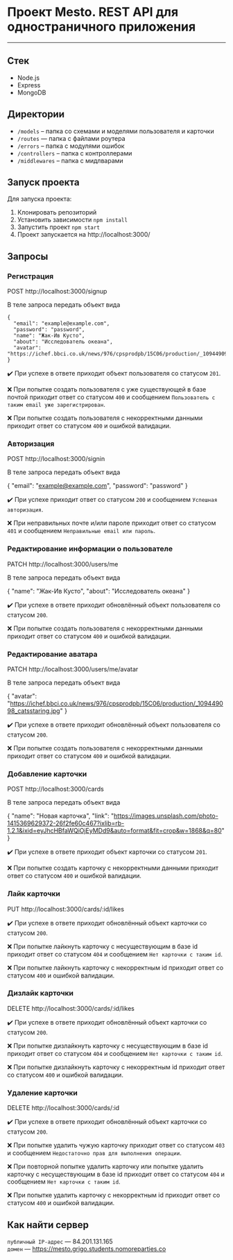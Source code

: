 # Проект Mesto. REST API для одностраничного приложения

---

## Стек

* Node.js
* Express
* MongoDB

## Директории

* `/models` – папка со схемами и моделями пользователя и карточки
* `/routes` — папка с файлами роутера  
* `/errors` – папка с модулями ошибок
* `/controllers` – папка с контроллерами
* `/middlewares` – папка с мидлварами

## Запуск проекта

Для запуска проекта:
1. Клонировать репозиторий
2. Установить зависимости `npm install`
3. Запустить проект `npm start`
4. Проект запускается на http://localhost:3000/

## Запросы

### Регистрация

  POST http://localhost:3000/signup

  В теле запроса передать объект вида

    {
      "email": "example@example.com",
      "password": "password",
      "name": "Жак-Ив Кусто",
      "about": "Исследователь океана",
      "avatar": "https://ichef.bbci.co.uk/news/976/cpsprodpb/15C06/production/_109449098_catsstaring.jpg"
    }
  
  :heavy_check_mark: При успехе в ответе приходит объект пользователя со статусом `201`.
  
  :x: При попытке создать пользователя с уже существующей в базе почтой приходит ответ со статусом `400` и сообщением `Пользователь с таким email уже зарегистрирован`.
  
  :x: При попытке создать пользователя с некорректными данными приходит ответ со статусом `400` и ошибкой валидации.
  
  
### Авторизация

POST http://localhost:3000/signin
  
В теле запроса передать объект вида

  {
    "email": "example@example.com",
    "password": "password"
  }
  
:heavy_check_mark: При успехе приходит ответ со статусом `200` и сообщением `Успешная авторизация`.

:x: При неправильных почте и/или пароле приходит ответ со статусом `401` и сообщением `Неправильные email или пароль`.

### Редактирование информации о пользователе

PATCH http://localhost:3000/users/me

В теле запроса передать объект вида

  {
    "name": "Жак-Ив Кусто",
    "about": "Исследователь океана"
  }
  
:heavy_check_mark: При успехе в ответе приходит обновлённый объект пользователя со статусом `200`.
  
:x: При попытке создать пользователя с некорректными данными приходит ответ со статусом `400` и ошибкой валидации.

### Редактирование аватара

PATCH http://localhost:3000/users/me/avatar

В теле запроса передать объект вида

  {
    "avatar": "https://ichef.bbci.co.uk/news/976/cpsprodpb/15C06/production/_109449098_catsstaring.jpg"
  }
  
:heavy_check_mark: При успехе в ответе приходит обновлённый объект пользователя со статусом `200`.
  
:x: При попытке создать пользователя с некорректными данными приходит ответ со статусом `400` и ошибкой валидации.

### Добавление карточки
  
POST http://localhost:3000/cards

В теле запроса передать объект вида

  {
    "name": "Новая карточка",
    "link": "https://images.unsplash.com/photo-1415369629372-26f2fe60c467?ixlib=rb-1.2.1&ixid=eyJhcHBfaWQiOjEyMDd9&auto=format&fit=crop&w=1868&q=80"
  }
  
:heavy_check_mark: При успехе в ответе приходит объект карточки со статусом `201`.
  
:x: При попытке создать карточку с некорректными данными приходит ответ со статусом `400` и ошибкой валидации.
  
### Лайк карточки
  
PUT http://localhost:3000/cards/:id/likes
  
:heavy_check_mark: При успехе в ответе приходит обновлённый объект карточки со статусом `200`.
  
:x: При попытке лайкнуть карточку с несуществующим в базе id приходит ответ со статусом `404` и сообщением `Нет карточки с таким id`.

:x: При попытке лайкнуть карточку с некорректным id приходит ответ со статусом `400` и ошибкой валидации.
  
### Дизлайк карточки
  
DELETE http://localhost:3000/cards/:id/likes
  
:heavy_check_mark: При успехе в ответе приходит обновлённый объект карточки со статусом `200`.
  
:x: При попытке дизлайкнуть карточку с несуществующим в базе id приходит ответ со статусом `404` и сообщением `Нет карточки с таким id`.

:x: При попытке дизлайкнуть карточку с некорректным id приходит ответ со статусом `400` и ошибкой валидации.

### Удаление карточки
  
DELETE http://localhost:3000/cards/:id
  
:heavy_check_mark: При успехе в ответе приходит обновлённый объект карточки со статусом `200`.
  
:x: При попытке удалить чужую карточку приходит ответ со статусом `403` и сообщением `Недостаточно прав для выполнения операции`.

:x: При повторной попытке удалить карточку или попытке удалить карточку с несуществующим в базе id приходит ответ со статусом `404` и сообщением `Нет карточки с таким id`.

:x: При попытке удалить карточку с некорректным id приходит ответ со статусом `400` и ошибкой валидации.

## Как найти сервер

`публичный IP-адрес` — 84.201.131.165  
`домен` — https://mesto.grigo.students.nomoreparties.co
